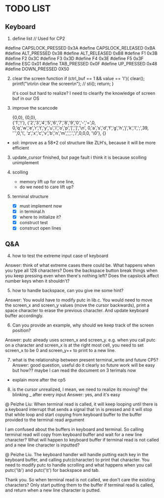 # TODO LIST

## Keyboard
1. define list 
// Used for CP2

#define CAPSLOCK_PRESSED 0x3A
#define CAPSLOCK_RELEASED 0xBA
#define ALT_PRESSED 0x38
#define ALT_RELEASED 0xB8
#define F1  0x3B
#define F2  0x3C
#define F3  0x3D
#define F4  0x3E
#define F5  0x3F
#define ESC 0x01
#define TAB_PRESSED 0x0F
#define UP_PRESSED 0x48
#define DOWN_PRESSED 0X50

2. clear the screen function
                if (ctrl_buf == 1 && value == 'l'){
                    clear();
                    printf("\n\n\n clear the screen\n");
                    // sti();
                    return;
                }

    it's cool but hard to realize?
    I need to clearify the knowledge of screen buf in our OS

3. improve the scancode
   
      {0,0},
    {0,0},    
    {'1','!'},
    {'2','3','4','5','6','7','8','9','0','-','=',0,
    0,'q','w','e','r','t','y','u','i','o','p','[',']','\n',
    0,'a','s','d','f','g','h','j','k','l',';',39, '`',0,'\\',
    'z','x','c','v','b','n','m',',','.','/',0,0,0,
    '\0'},
    {}
- sol: improve as a 58*2 col structure like ZLH's, because it will be more efficient


3. update_cursor
finished, but page fault
i think it is because scolling unimplement

4. scolling
    - memory lift up for one line, 
    - do we need to care lift up?
5. terminal structure
    - [x] must implement now 
    - [x] in terminal.h
    - [x] where to initialize it?
    - [x] construct test 
    - [x] construct open lines

## Q&A

4. how to test the extreme input case of keyboard

Answer: think of what extreme cases there could be. What happens when you type all 128 characters? Does the backspace button break things when you keep pressing even when there's nothing left? Does the capslock affect number keys when it shouldn't?

5. how to handle backspace, can you give me some hint?

Answer: You would have to modify putc in lib.c. You would need to move the screen_x and screen_y values (move the cursor backwards), print a space character to erase the previous character. And update keyboard buffer accordingly.

6. Can you provide an example, why should we keep track of the screen position?

Answer: putc already uses screen_x and screen_y. e.g. when you call putc on a character and screen_x is at the right most cell, you need to set screen_x to be 0 and screen_y++ to print to a new line.

7. what is the relationship between present terminal_write and future CP5?
Answer:  good question, useful
do it clearly so future work will be easy
but how??
maybe I can read the document on 3 terimals now


- explain more after the cp5

8. is the cursor unrealized, I mean, we need to realize its moving? the blinking _ after every input
Answer: yes, and it's easy



@ Peizhe Liu: When terminal read is called, it will keep looping until there is a keyboard interrupt that sends a signal that \n is pressed and it will stop that while loop and start copying from keyboard buffer to the buffer provided to the terminal read argument


I am confused about the buffers in keyboard and terminal. So calling terminal read will copy from keyboard buffer and wait for a new line character? What will happen to keyboard buffer if terminal read is not called and a new line character is inputted?

@ Peizhe Liu. The keyboard handler will handle putting each key in the keyboard buffer, and calling putc(character) to print that character. You need to modify putc to handle scrolling and what happens when you call putc('\b') and putc('\t') for backspace and tab.

Thank you. So when terminal read is not called, we don't care the existing characters? Only start putting them to the buffer if terminal read is called, and return when a new line character is putted.


